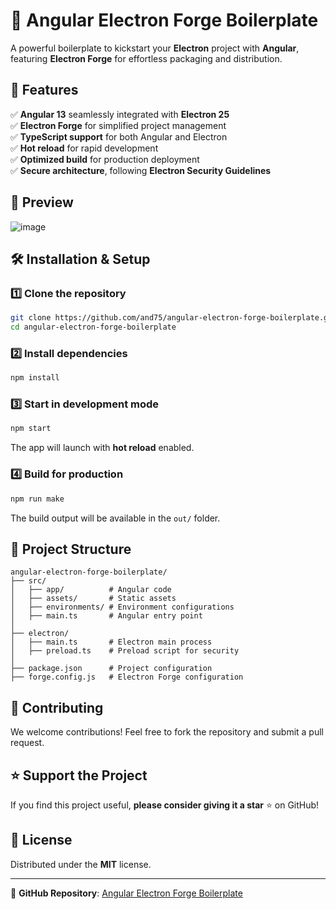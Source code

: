 # 🚀 Angular Electron Forge Boilerplate

&#x20;&#x20;

A powerful boilerplate to kickstart your **Electron** project with **Angular**, featuring **Electron Forge** for effortless packaging and distribution.

## 🌟 Features

✅ **Angular 13** seamlessly integrated with **Electron 25**\
✅ **Electron Forge** for simplified project management\
✅ **TypeScript support** for both Angular and Electron\
✅ **Hot reload** for rapid development\
✅ **Optimized build** for production deployment\
✅ **Secure architecture**, following **Electron Security Guidelines**

## 📸 Preview

![image](https://github.com/user-attachments/assets/901f33ee-63d7-4909-94c1-e9478a6d1b0a)


## 🛠 Installation & Setup

### 1️⃣ Clone the repository

```sh
git clone https://github.com/and75/angular-electron-forge-boilerplate.git
cd angular-electron-forge-boilerplate
```

### 2️⃣ Install dependencies

```sh
npm install
```

### 3️⃣ Start in development mode

```sh
npm start
```

The app will launch with **hot reload** enabled.

### 4️⃣ Build for production

```sh
npm run make
```

The build output will be available in the `out/` folder.

## 📂 Project Structure

```
angular-electron-forge-boilerplate/
├── src/
│   ├── app/          # Angular code
│   ├── assets/       # Static assets
│   ├── environments/ # Environment configurations
│   ├── main.ts       # Angular entry point
│
├── electron/
│   ├── main.ts       # Electron main process
│   ├── preload.ts    # Preload script for security
│
├── package.json      # Project configuration
├── forge.config.js   # Electron Forge configuration
```

## 🎯 Contributing

We welcome contributions! Feel free to fork the repository and submit a pull request.

## ⭐ Support the Project

If you find this project useful, **please consider giving it a star** ⭐ on GitHub!

## 📜 License

Distributed under the **MIT** license.

---

🔗 **GitHub Repository**: [Angular Electron Forge Boilerplate](https://github.com/and75/angular-electron-forge-boilerplate)

